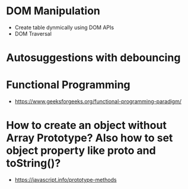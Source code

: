 # DOM Manipulation

- Create table dynmically using DOM APIs
- DOM Traversal

# Autosuggestions with debouncing

# Functional Programming

- https://www.geeksforgeeks.org/functional-programming-paradigm/

# How to create an object without Array Prototype? Also how to set object property like **proto** and toString()?

- https://javascript.info/prototype-methods
